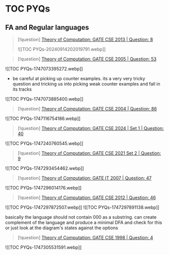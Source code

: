 # TOC PYQs

## FA and Regular languages



> [!question] 
> [Theory of Computation: GATE CSE 2013 | Question: 8](https://gateoverflow.in/1417/gate-cse-2013-question-8)
> 
> ![[TOC PYQs-20240914202019791.webp]]



> [!question] 
> [Theory of Computation: GATE CSE 2005 \| Question: 53](https://gateoverflow.in/1376/gate-cse-2005-question-53)

![[TOC PYQs-1747073395272.webp]]


- be careful at picking up counter examples. its a very very tricky question and tricking us into picking weak counter examples and fall in its tracks

![[TOC PYQs-1747073885400.webp]]



> [!question] 
> [Theory of Computation: GATE CSE 2004 \| Question: 86](https://gateoverflow.in/1080/gate-cse-2004-question-86)

![[TOC PYQs-1747116754186.webp]]



> [!question] 
> [Theory of Computation: GATE CSE 2024 \| Set 1 \| Question: 40](https://gateoverflow.in/422802/gate-cse-2024-set-1-question-40)

![[TOC PYQs-1747240760545.webp]]



> [!question] 
> [Theory of Computation: GATE CSE 2021 Set 2 \| Question: 9](https://gateoverflow.in/357531/gate-cse-2021-set-2-question-9)

![[TOC PYQs-1747293454462.webp]]



> [!question] 
> [Theory of Computation: GATE IT 2007 \| Question: 47](https://gateoverflow.in/3489/gate-it-2007-question-47)

![[TOC PYQs-1747296014176.webp]]



> [!question] 
> [Theory of Computation: GATE CSE 2012 \| Question: 46](https://gateoverflow.in/2159/gate-cse-2012-question-46)


![[TOC PYQs-1747297872507.webp]]
![[TOC PYQs-1747297891138.webp]]



basically the language should not contain 000 as a substring. can create complement of the language and produce a minimal DFA and check for this or just look at the diagram's states against the options




> [!question] 
> [Theory of Computation: GATE CSE 1998 \| Question: 4](https://gateoverflow.in/1695/gate-cse-1998-question-4)

![[TOC PYQs-1747305531591.webp]]

